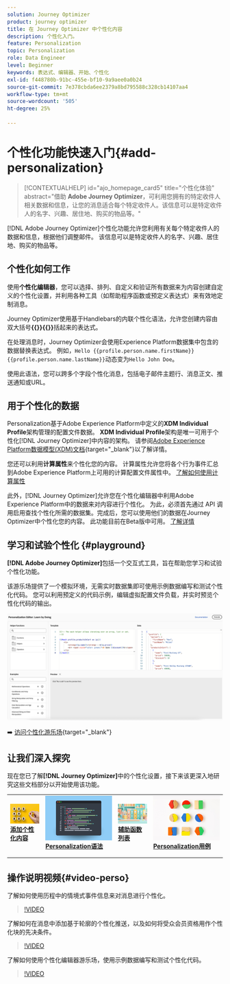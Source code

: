 ```yaml
---
solution: Journey Optimizer
product: journey optimizer
title: 在 Journey Optimizer 中个性化内容
description: 个性化入门。
feature: Personalization
topic: Personalization
role: Data Engineer
level: Beginner
keywords: 表达式、编辑器、开始、个性化
exl-id: f448780b-91bc-455e-bf10-9a9aee0a0b24
source-git-commit: 7e378cbda6ee2379a8bd795588c328cb14107aa4
workflow-type: tm+mt
source-wordcount: '505'
ht-degree: 25%

---
```


# 个性化功能快速入门{#add-personalization}

>[!CONTEXTUALHELP]
>id="ajo_homepage_card5"
>title="个性化体验"
>abstract="借助 **Adobe Journey Optimizer**，可利用您拥有的特定收件人相关数据和信息，让您的消息适合每个特定收件人。该信息可以是特定收件人的名字、兴趣、居住地、购买的物品等。"

[!DNL Adobe Journey Optimizer]个性化功能允许您利用有关每个特定收件人的数据和信息，根据他们调整邮件。 该信息可以是特定收件人的名字、兴趣、居住地、购买的物品等。

## 个性化如何工作

使用&#x200B;**个性化编辑器**，您可以选择、排列、自定义和验证所有数据来为内容创建自定义的个性化设置，并利用各种工具（如帮助程序函数或预定义表达式）来有效地定制消息。

Journey Optimizer使用基于Handlebars的内联个性化语法，允许您创建内容由双大括号&#x200B;**{{}}{{}}**&#x200B;括起来的表达式。

在处理消息时，Journey Optimizer会使用Experience Platform数据集中包含的数据替换表达式。 例如，`Hello {{profile.person.name.firstName}} {{profile.person.name.lastName}}`动态变为`Hello John Doe`。

使用此语法，您可以跨多个字段个性化消息，包括电子邮件主题行、消息正文、推送通知或URL。

## 用于个性化的数据

Personalization基于Adobe Experience Platform中定义的&#x200B;**XDM Individual Profile**&#x200B;架构管理的配置文件数据。 **XDM Individual Profile**&#x200B;架构是唯一可用于个性化[!DNL Journey Optimizer]中内容的架构。 请参阅[Adobe Experience Platform数据模型(XDM)文档](https://experienceleague.adobe.com/docs/experience-platform/xdm/home.html?lang=zh-Hans){target="_blank"}以了解详情。

您还可以利用&#x200B;**计算属性**&#x200B;来个性化您的内容。 计算属性允许您将各个行为事件汇总到Adobe Experience Platform上可用的计算配置文件属性中。 [了解如何使用计算属性](../audience/computed-attributes.md)

此外，[!DNL Journey Optimizer]允许您在个性化编辑器中利用Adobe Experience Platform中的数据来对内容进行个性化。 为此，必须首先通过 API 调用启用查找个性化所需的数据集。完成后，您可以使用他们的数据在Journey Optimizer中个性化您的内容。 此功能目前在Beta版中可用。 [了解详情](../personalization/aep-data-perso.md)

## 学习和试验个性化 {#playground}

**[!DNL Adobe Journey Optimizer]**&#x200B;包括一个交互式工具，旨在帮助您学习和试验个性化功能。

该游乐场提供了一个模拟环境，无需实时数据集即可使用示例数据编写和测试个性化代码。 您可以利用预定义的代码示例，编辑虚拟配置文件负载，并实时预览个性化代码的输出。

![个性化游乐场](assets/playground.png)

➡️ [访问个性化游乐场](https://experienceleague.adobe.com/zh-hans/apps/journey-optimizer/ajo-personalization){target="_blank"}

## 让我们深入探究

现在您已了解&#x200B;**[!DNL Journey Optimizer]**&#x200B;中的个性化设置，接下来该更深入地研究这些文档部分以开始使用该功能。

<table style="table-layout:fixed"><tr style="border: 0;">
<td>
<a href="personalization-build-expressions.md">
<img alt="添加个性化" src="assets/do-not-localize/add.png">
</a>
<div>
<a href="personalization-build-expressions.md"><strong>添加个性化内容</strong></a>
</div>
<p>
</td>
<td>
<a href="../personalization/personalization-syntax.md">
<img alt="潜在客户" src="assets/do-not-localize/syntax.png">
</a>
<div><a href="../personalization/personalization-syntax.md"><strong>Personalization语法</strong>
</div>
<p>
</td>
<td>
<a href="../personalization/functions/functions.md">
<img alt="不频繁" src="assets/do-not-localize/functions.png">
</a>
<div>
<a href="../personalization/functions/functions.md"><strong>辅助函数列表</strong></a>
</div>
<p></td>
<td>
<a href="../personalization/personalization-use-case.md">
<img alt="不频繁" src="assets/do-not-localize/uc.png">
</a>
<div>
<a href="../personalization/personalization-use-case.md"><strong>Personalization用例</strong></a>
</div>
<p></td>
</tr></table>

## 操作说明视频{#video-perso}

了解如何使用历程中的情境式事件信息来对消息进行个性化。

>[!VIDEO](https://video.tv.adobe.com/v/3448150?quality=12&captions=chi_hans)

了解如何在消息中添加基于轮廓的个性化推送，以及如何将受众会员资格用作个性化块的先决条件。

>[!VIDEO](https://video.tv.adobe.com/v/3416235?quality=12&captions=chi_hans)

了解如何使用个性化编辑器游乐场，使用示例数据编写和测试个性化代码。

>[!VIDEO](https://video.tv.adobe.com/v/3475962?captions=chi_hans&quality=12)
